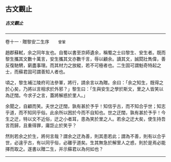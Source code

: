 

## 古文觀止

##### 古文觀止

* * *

卷十一 ‧ 贈黎安二生序　　`曾鞏`

趙郡蘇軾，余之同年友也。自蜀以書至京師遺余，稱蜀之士曰黎生、安生者。既而黎生攜其文數十萬言，安生攜其文亦數千言，辱以顧余。讀其文，誠閎壯雋偉，善反復馳騁，窮盡事理。而其材力之放縱，若不可極者也。二生固可謂魁奇特起之士，而蘇君固可謂善知人者也。

頃之，黎生補江陵府司法參軍，將行，請余言以為贈。余曰：「余之知生，既得之於心矣，乃將以言相求於外邪？」黎生曰：「生與安生之學於斯文，里之人皆笑以為迂闊。今求子之言，蓋將解惑於里人。」

余聞之，自顧而笑。夫世之迂闊，孰有甚於予乎！知信乎古，而不知合乎世；知志乎道，而不知同乎俗。此余所以困於今而不自知也。世之迂闊，孰有甚於予乎！今生之迂，特以文不近俗，迂之小者耳，患為笑於里之人。若余之迂大矣，使生持吾言而歸，且重得罪，庸詎止於笑乎？

然則若余之於生，將何言哉？謂余之迂為善，則其患若此；謂為不善，則有以合乎世，必違乎古，有以同乎俗，必離乎道矣。生其無急於解里人之惑，則於是焉必能擇而取之。遂書以贈二生，并示蘇君以為何如也？

* * *

